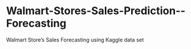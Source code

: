 # Walmart-Stores-Sales-Prediction--Forecasting
Walmart Store’s Sales Forecasting using Kaggle data set
